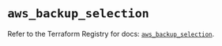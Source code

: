 # `aws_backup_selection`

Refer to the Terraform Registry for docs: [`aws_backup_selection`](https://registry.terraform.io/providers/hashicorp/aws/5.96.0/docs/resources/backup_selection).
